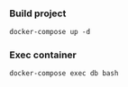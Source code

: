 ### Build project
```md
docker-compose up -d
```

### Exec container
```md
docker-compose exec db bash
```


